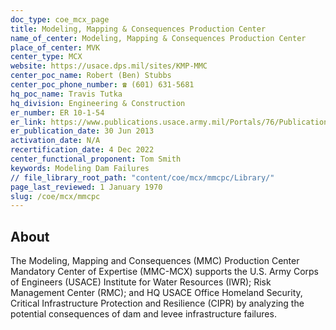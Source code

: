 ```yaml
---
doc_type: coe_mcx_page
title: Modeling, Mapping & Consequences Production Center
name_of_center: Modeling, Mapping & Consequences Production Center
place_of_center: MVK
center_type: MCX
website: https://usace.dps.mil/sites/KMP-MMC
center_poc_name: Robert (Ben) Stubbs
center_poc_phone_number: ☎ (601) 631-5681
hq_poc_name: Travis Tutka
hq_division: Engineering & Construction
er_number: ER 10-1-54
er_link: https://www.publications.usace.army.mil/Portals/76/Publications/EngineerRegulations/ER_10-1-54.pdf?ver=jfo8T2wlscv3szoHOpvoBQ%3d%3d
er_publication_date: 30 Jun 2013
activation_date: N/A
recertification_date: 4 Dec 2022
center_functional_proponent: Tom Smith
keywords: Modeling Dam Failures
// file_library_root_path: "content/coe/mcx/mmcpc/Library/"
page_last_reviewed: 1 January 1970
slug: /coe/mcx/mmcpc
---
```


## About

The Modeling, Mapping and Consequences (MMC) Production Center Mandatory Center of Expertise (MMC-MCX) supports the U.S. Army Corps of Engineers (USACE) Institute for Water Resources (IWR); Risk Management Center (RMC); and HQ USACE Office Homeland Security, Critical Infrastructure Protection and Resilience (CIPR) by analyzing the potential consequences of dam and levee infrastructure failures.


